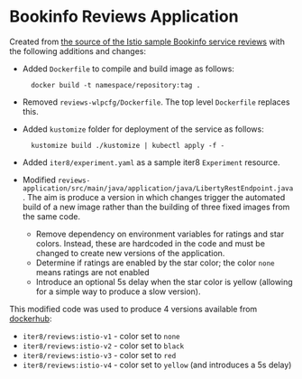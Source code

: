 # Bookinfo Reviews Application

Created from [the source of the Istio sample Bookinfo service reviews](https://github.com/istio/istio/tree/master/samples/bookinfo/src/reviews) with the following additions and changes:

- Added `Dockerfile` to compile and build image as follows:

        docker build -t namespace/repository:tag .

- Removed `reviews-wlpcfg/Dockerfile`. The top level `Dockerfile` replaces this.
- Added `kustomize` folder for deployment of the service as follows:

        kustomize build ./kustomize | kubectl apply -f -

- Added `iter8/experiment.yaml` as a sample iter8 `Experiment` resource.
- Modified `reviews-application/src/main/java/application/java/LibertyRestEndpoint.java`. The aim is produce a version in which changes trigger the automated build of a new image rather than the building of three fixed images from the same code.
    - Remove dependency on environment variables for ratings and star colors. Instead, these are hardcoded in the code and must be changed to create new versions of the application. 
    - Determine if ratings are enabled by the star color; the color `none` means ratings are not enabled
    - Introduce an optional 5s delay when the star color is yellow (allowing for a simple way to produce a slow version).

This modified code was used to produce 4 versions available from [dockerhub](https://cloud.docker.com/u/iter8/repository/docker/iter8/reviews):

- `iter8/reviews:istio-v1` - color set to `none`
- `iter8/reviews:istio-v2` - color set to `black`
- `iter8/reviews:istio-v3` - color set to `red`
- `iter8/reviews:istio-v4` - color set to `yellow` (and introduces a 5s delay)
